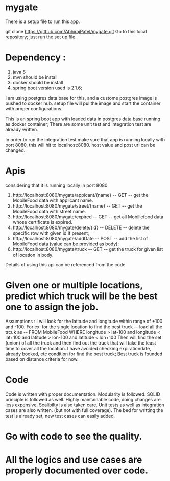 
# mygate
There is a setup file to run this app.

git clone https://github.com/AbhirajPatel/mygate.git
Go to this local repository;
just run the set up file.


# Dependency :
   1. java 8
   2. mvn should be install
   3. docker should be install
   4. spring boot version used is 2.1.6;
  
I am using postgres data base for this, and a custome postgres image is pushed to docker hub.
setup file will pul the image and start the container with proper configurations. 

This is an spring boot app with loaded data in postgres data base running as docker container;
There are some unit test and integration test are already written. 

In order to run the Integration test make sure that app is running locally with port 8080, this will hit to localhost:8080. 
host value and post url can be changed. 

# Apis 
   considering that it is running locally in port 8080
   1. http://localhost:8080/mygate/appicant/{name} -- GET -- get the MobileFood data with applicant name.
   2. http://localhost:8080/mygate/street/{name} -- GET -- get the MobileFood data with street name. 
   3. http://localhost:8080/mygate/expired    -- GET -- get all Mobillefood data whose certificate is expired. 
   4. http://localhost:8080/mygate/delete/{id} -- DELETE -- delete the specific row with given id if present; 
   5. http://localhost:8080/mygate/addDate -- POST -- add the list of MobileFood data (value can be provided as body);
   6. http://localhost:8080/mygate/truck -- GET -- get the truck for given list of location in body. 
  
 Details of using this api can be referenced from the code. 

# Given one or multiple locations, predict which truck will be the best one to assign the job.
   Assumptions : 
        I will look for the latitude and longitude within range of +100 and -100. 
        For ex: for the single location to find the best truck -- 
        load all the trcuk as -- FROM MobileFood WHERE longitude > lat-100 and longitude < lat+100 and latitude > lon-100 and latitude < lon+100
  Then will find the set (union) of all the truck and then find out the truck that will take the least time to cover all the location. 
  I have avoided checking expirationdate, already booked, etc condition for find the best truck;
  Best truck is founded based on distance criteria for now. 
  
# Code
 Code is written with proper documentation. 
 Modularity is followed. 
 SOLID principle is followed as well. 
 Highly maintainable code, doing changes are less expensive. 
 Scalibilty is also taken care. 
 Unit tests as well as integration cases are also written. (but not with full coverage). 
 The bed for writting the test is already set, new test cases can easily added. 
 
 
 # Go with code to see the quality. 
 # All the logics and use cases are properly documented over code. 

